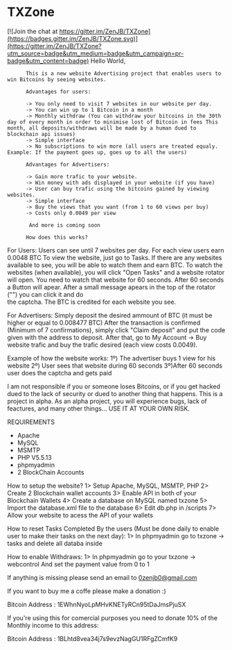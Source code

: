 # TXZone

[![Join the chat at https://gitter.im/ZenJB/TXZone](https://badges.gitter.im/ZenJB/TXZone.svg)](https://gitter.im/ZenJB/TXZone?utm_source=badge&utm_medium=badge&utm_campaign=pr-badge&utm_content=badge)
Hello World,

          This is a new website Advertising project that enables users to win Bitcoins by seeing websites.

          Advantages for users:
         
          -> You only need to visit 7 websites in our website per day.
          -> You can win up to 1 Bitcoin in a month
          -> Monthly withdraw (You can withdraw your bitcoins in the 30th day of every month in order to minimise lost of Bitcoin in fees This month, all deposits/withdraws will be made by a human dued to blockchain api issues)
          -> Simple interface
          -> No subscriptions to win more (all users are treated equaly. Example: If the payment goes up, goes up to all the users)

          Advantages for Advertisers:

          -> Gain more trafic to your website.
          -> Win money with ads displayed in your website (if you have)
          -> User can buy trafic using the bitcoins gained by viewing websites.
          -> Simple interface
          -> Buy the views that you want (from 1 to 60 views per buy)
          -> Costs only 0.0049 per view

           And more is coming soon
 
          How does this works?

For Users:
      Users can see until 7 websites per day. For each view users earn 0.0048 BTC
      To view the website, just go to Tasks. If there are any websites available to see, you will be able to watch them and earn BTC.
      To watch the websites (when available), you will click "Open Tasks" and a website rotator will open. You need to watch that website for 60 
      seconds. After 60 seconds a Button will apear. After a small message apears in the top of the rotator ("</script>") you can click it and do  
      the captcha. The BTC is credited for each website you see.

For Advertisers:
      Simply deposit the desired ammount of BTC (it must be higher or equal to 0.008477 BTC)
      After the transaction is confirmed (Minimum of 7 confirmations), simply click "Claim deposit" and put the code given with the address to deposit.
      After that, go to My Account -> Buy website trafic and buy the trafic desired (each view costs 0.0049).

Example of how the website works:
 1º) The advertiser buys 1 view for his website
 2º) User sees that website during 60 seconds
 3º)After 60 seconds user does the captcha and gets paid
 

I am not responsible if you or someone loses Bitcoins, or if you get hacked dued to the lack of security or dued to another thing that happens.
This is a project in alpha. As an alpha project, you will experience bugs, lack of feactures, and many other things...
USE IT AT YOUR OWN RISK.


REQUIREMENTS
- Apache
- MySQL
- MSMTP
- PHP V5.5.13
- phpmyadmin
- 2 BlockChain Accounts

How to setup the website?
1> Setup Apache, MySQL, MSMTP, PHP
2> Create 2 Blockchain wallet accounts
3> Enable API in both of your Blockchain Wallets
4> Create a database on MySQL named txzone
5> Import the database.xml file to the database
6> Edit db.php in /scripts
7> Allow your website to acess the API of your wallets

How to reset Tasks Completed By the users (Must be done daily to enable user to make their tasks on the next day):
1> In phpmyadmin go to txzone -> tasks and delete all databa inside

How to enable Withdraws:
1> In phpmyadmin go to your txzone -> webcontrol And set the payment value from 0 to 1

If anything is missing please send an email to 0zenjb0@gmail.com

If you want to buy me a coffe please make a donation :)

Bitcoin Address : 1EWhnNyoLpMHvKNETyRCn95tDaJmsPjuSX


If you're using this for comercial purposes you need to donate 10% of the Monthly income to this address: 

Bitcoin Address : 1BLhtd8vea34j7s9evzNagGU1RFgZCmfK9

